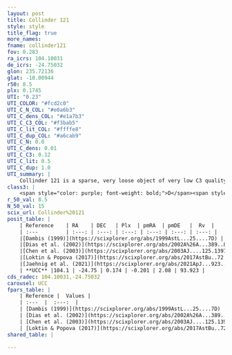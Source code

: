 ```yaml
---
layout: post
title: Collinder 121
style: style
title_flag: true
more_names: 
fname: collinder121
fov: 0.283
ra_icrs: 104.10031
de_icrs: -24.75032
glon: 235.72136
glat: -10.00944
r50: 8.5
plx: 0.1745
UTI: "0.23"
UTI_COLOR: "#fcd2c0"
UTI_C_N_COL: "#e0a6b3"
UTI_C_dens_COL: "#e1a7b3"
UTI_C_C3_COL: "#f3bab5"
UTI_C_lit_COL: "#ffffe8"
UTI_C_dup_COL: "#a6cab9"
UTI_C_N: 0.0
UTI_C_dens: 0.01
UTI_C_C3: 0.12
UTI_C_lit: 0.5
UTI_C_dup: 1.0
UTI_summary: |
    Collinder 121 is a sparse, very loose object of very low C3 quality. It is moderately studied in the literature.<br><br><span style="color: #99180f; font-weight: bold;">Warning: </span>contains less than 25 stars with <i>P>0.5</i> estimated.
class3: |
    <span style="color: purple; font-weight: bold;">D</span><span style="color: red; font-weight: bold;">C</span>
r_50_val: 8.5
N_50_val: 15
scix_url: Collinder%20121
posit_table: |
    | Reference    | RA    | DEC   | Plx  | pmRA  | pmDE   |  Rv  |
    | :---         | :---: | :---: | :---: | :---: | :---: | :---: |
    |[Dambis (1999)](https://scixplorer.org/abs/1999AstL...25....7D) | 104.083 | -24.73 | -- | -- | -- | -- |
    |[Dias et al. (2002)](https://scixplorer.org/abs/2002A%26A...389..871D) | 104.083 | -24.729 | -- | -3.87 | 4.08 | 31.35 |
    |[Chen et al. (2003)](https://scixplorer.org/abs/2003AJ....125.1397C) | 103.536 | -24.636 | -- | -3.19 | 4.56 | 35.0 |
    |[Loktin & Popova (2017)](https://scixplorer.org/abs/2017AstBu..72..257L) | 104.085 | -24.728 | -- | -1.002 | 1.221 | 31.4 |
    |[Jaehnig et al. (2021)](https://scixplorer.org/abs/2021ApJ...923..129J) | 103.641 | -24.312 | 1.135 | -2.786 | 3.482 | -- |
    | **UCC** |104.1 | -24.75 | 0.174 | -0.201 | 2.08 | 93.923 | 
cds_radec: 104.10031,-24.75032
carousel: UCC
fpars_table: |
    | Reference |  Values |
    | :---  |  :---:  |
    | [Dambis (1999)](https://scixplorer.org/abs/1999AstL...25....7D) | `E_B-V_=0.027, DM0=9.0, log_age_=7.0` |
    | [Dias et al. (2002)](https://scixplorer.org/abs/2002A%26A...389..871D) | `E(B-V)=0.04, Dist=1100.0, Age=7.08` |
    | [Chen et al. (2003)](https://scixplorer.org/abs/2003AJ....125.1397C) | `HDis=471, Age=0.01` |
    | [Loktin & Popova (2017)](https://scixplorer.org/abs/2017AstBu..72..257L) | `E(B-V)=0.03, Dmod=8.66, logt=7.07` |
shared_table: |
    
---
```

